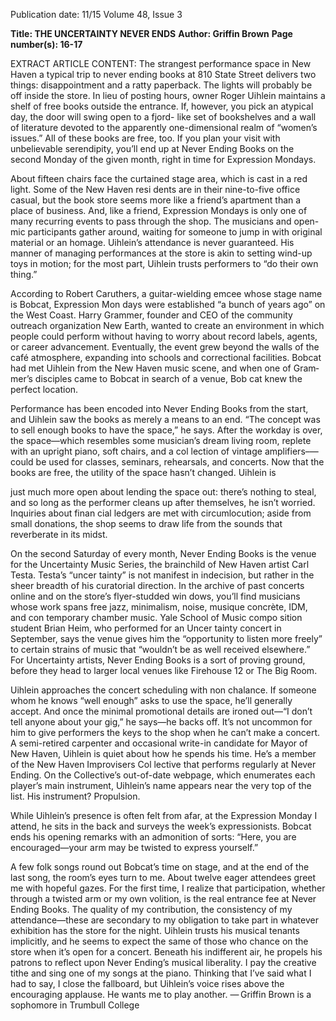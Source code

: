 Publication date: 11/15
Volume 48, Issue 3

**Title: THE UNCERTAINTY NEVER ENDS**
**Author: Griffin Brown**
**Page number(s): 16-17**

EXTRACT ARTICLE CONTENT:
The strangest performance space in New Haven
a typical trip to never ending books at 810 State 
Street delivers two things: disappointment and a ratty 
paperback. The lights will probably be off inside the store. 
In lieu of posting hours, owner Roger Uihlein maintains a 
shelf of free books outside the entrance. If, however, you 
pick an atypical day, the door will swing open to a fjord-
like set of bookshelves and a wall of literature devoted 
to the apparently one-dimensional realm of “women’s 
issues.” All of these books are free, too. If you plan your 
visit with unbelievable serendipity, you’ll end up at Never 
Ending Books on the second Monday of the given month, 
right in time for Expression Mondays.


About fifteen chairs face the curtained stage area, 
which is cast in a red light. Some of the New Haven resi­
dents are in their nine-to-five office casual, but the book­
store seems more like a friend’s apartment than a place of 
business. And, like a friend, Expression Mondays is only 
one of many recurring events to pass through the shop. 
The musicians and open-mic participants gather around, 
waiting for someone to jump in with original material or 
an homage. Uihlein’s attendance is never guaranteed. 
His manner of managing performances at the store is 
akin to setting wind-up toys in motion; for the most part, 
Uihlein trusts performers to “do their own thing.”


According to Robert Caruthers, a guitar-wielding 
emcee whose stage name is Bobcat, Expression Mon­
days were established “a bunch of years ago” on the 
West Coast. Harry Grammer, founder and CEO of the 
community outreach organization New Earth, wanted to 
create an environment in which people could perform 
without having to worry about record labels, agents, or 
career advancement. Eventually, the event grew beyond 
the walls of the café atmosphere, expanding into schools 
and correctional facilities. Bobcat had met Uihlein from 
the New Haven music scene, and when one of Gram­
mer’s disciples came to Bobcat in search of a venue, Bob­
cat knew the perfect location. 


Performance has been encoded into Never Ending 
Books from the start, and Uihlein saw the books as merely 
a means to an end. “The concept was to sell enough books 
to have the space,” he says. After the workday is over, the 
space—which resembles some musician’s dream living 
room, replete with an upright piano, soft chairs, and a col­
lection of vintage amplifiers–—could be used for classes, 
seminars, rehearsals, and concerts. Now that the books are 
free, the utility of the space hasn’t changed. Uihlein is


just much more open about lending the space out: there’s 
nothing to steal, and so long as the performer cleans up 
after themselves, he isn’t worried. Inquiries about finan­
cial ledgers are met with circumlocution; aside from 
small donations, the shop seems to draw life from the 
sounds that reverberate in its midst.


On the second Saturday of every month, Never Ending 
Books is the venue for the Uncertainty Music Series, the 
brainchild of New Haven artist Carl Testa. Testa’s “uncer­
tainty” is not manifest in indecision, but rather in the 
sheer breadth of his curatorial direction. In the archive of 
past concerts online and on the store’s flyer-studded win­
dows, you’ll find musicians whose work spans free jazz, 
minimalism, noise, musique concrète, IDM, and con­
temporary chamber music. Yale School of Music compo­
sition student Brian Heim, who performed for an Uncer­
tainty concert in September, says the venue gives him 
the “opportunity to listen more freely” to certain strains 
of music that “wouldn’t be as well received elsewhere.” 
For Uncertainty artists, Never Ending Books is a sort of 
proving ground, before they head to larger local venues 
like Firehouse 12 or The Big Room. 


Uihlein approaches the concert scheduling with non­
chalance. If someone whom he knows “well enough” 
asks to use the space, he’ll generally accept. And once 
the minimal promotional details are ironed out—“I don’t 
tell anyone about your gig,” he says—he backs off. It’s 
not uncommon for him to give performers the keys to 
the shop when he can’t make a concert. A semi-retired 
carpenter and occasional write-in candidate for Mayor of 
New Haven, Uihlein is quiet about how he spends his 
time. He’s a member of the New Haven Improvisers Col­
lective that performs regularly at Never Ending. On the 
Collective’s out-of-date webpage, which enumerates each 
player’s main instrument, Uihlein’s name appears near 
the very top of the list. His instrument? Propulsion.


While Uihlein’s presence is often felt from afar, 
at the Expression Monday I attend, he sits in the back 
and surveys the week’s expressionists. Bobcat ends his 
opening remarks with an admonition of sorts: “Here, 
you are encouraged—your arm may be twisted to 
express yourself.” 


A few folk songs round out Bobcat’s time on stage, and at 
the end of the last song, the room’s eyes turn to me. About 
twelve eager attendees greet me with hopeful gazes. For 
the first time, I realize that participation, whether through 
a twisted arm or my own volition, is the real entrance fee 
at Never Ending Books. The quality of my contribution, 
the consistency of my attendance—these are secondary 
to my obligation to take part in whatever exhibition has 
the store for the night. Uihlein trusts his musical tenants 
implicitly, and he seems to expect the same of those who 
chance on the store when it’s open for a concert. Beneath 
his indifferent air, he propels his patrons to reflect upon 
Never Ending’s musical liberality. I pay the creative tithe 
and sing one of my songs at the piano. Thinking that I’ve 
said what I had to say, I close the fallboard, but Uihlein’s 
voice rises above the encouraging applause. He wants me 
to play another.
— Griffin Brown is a sophomore
in Trumbull College